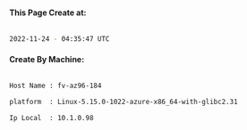 
   
#### This Page Create at:

```bash

2022-11-24 - 04:35:47 UTC

```

#### Create By Machine:

```bash

Host Name : fv-az96-184

platform  : Linux-5.15.0-1022-azure-x86_64-with-glibc2.31

Ip Local  : 10.1.0.98

```

